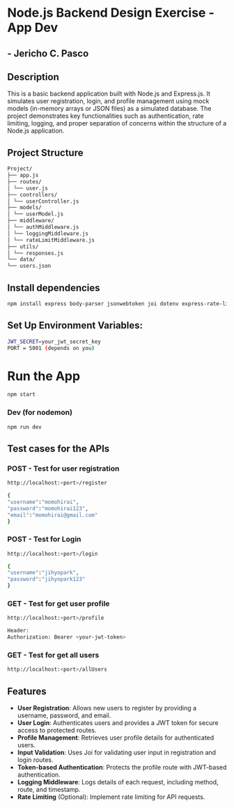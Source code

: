 # Node.js Backend Design Exercise - App Dev

## - Jericho C. Pasco

## Description

This is a basic backend application built with Node.js and Express.js. It simulates user registration, login, and profile management using mock models (in-memory arrays or JSON files) as a simulated database. The project demonstrates key functionalities such as authentication, rate limiting, logging, and proper separation of concerns within the structure of a Node.js application.

## Project Structure

```bash
Project/
├── app.js
├── routes/
│ └── user.js
├── controllers/
│ └── userController.js
├── models/
│ └── userModel.js
├── middleware/
│ └── authMiddleware.js
│ └── loggingMiddleware.js
│ └── rateLimitMiddleware.js
├── utils/
│ └── responses.js
└── data/
└── users.json
```

## Install dependencies

```bash
npm install express body-parser jsonwebtoken joi dotenv express-rate-limit nodemon
```

## Set Up Environment Variables:

```bash
JWT_SECRET=your_jwt_secret_key
PORT = 5001 (depends on you)
```

# Run the App

```bash
npm start
```

### Dev (for nodemon)

```bash
npm run dev
```

## Test cases for the APIs

### POST - Test for user registration

```bash
http://localhost:<port>/register
```

```bash
{
"username":"momohirai",
"password":"momohirai123",
"email":"momohirai@gmail.com"
}
```

### POST - Test for Login

```bash
http://localhost:<port>/login
```

```bash
{
"username":"jihyopark",
"password":"jihyopark123"
}
```

### GET - Test for get user profile

```bash
http://localhost:<port>/profile
```

```bash
Header:
Authorization: Bearer <your-jwt-token>
```

### GET - Test for get all users

```bash
http://localhost:<port>/allUsers
```

## Features

- **User Registration**: Allows new users to register by providing a username, password, and email.
- **User Login**: Authenticates users and provides a JWT token for secure access to protected routes.
- **Profile Management**: Retrieves user profile details for authenticated users.
- **Input Validation**: Uses Joi for validating user input in registration and login routes.
- **Token-based Authentication**: Protects the profile route with JWT-based authentication.
- **Logging Middleware**: Logs details of each request, including method, route, and timestamp.
- **Rate Limiting** (Optional): Implement rate limiting for API requests.
